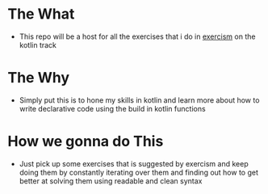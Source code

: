# The What
- This repo will be a host for all the exercises that i do in [exercism](https://exercism.org/dashboard) on the kotlin track

# The Why
- Simply put this is to hone my skills in kotlin and learn more about how to write declarative code using the build in kotlin functions

# How we gonna do This
- Just pick up some exercises that is suggested by exercism and keep doing them by constantly iterating over them and finding out how to get better at solving them using readable and clean syntax



